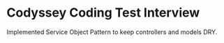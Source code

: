 # Codyssey Coding Test Interview  

Implemented Service Object Pattern to keep controllers and models DRY.